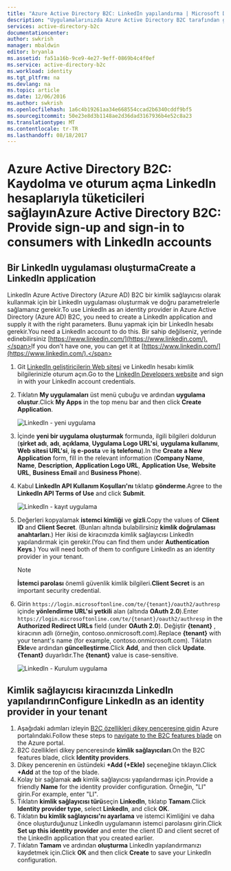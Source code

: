 ```yaml
---
title: "Azure Active Directory B2C: LinkedIn yapılandırma | Microsoft Docs"
description: "Uygulamalarınızda Azure Active Directory B2C tarafından güvenliği sağlanan LinkedIn hesaplarıyla tüketicileri için kaydolma ve oturum açma sağlayın"
services: active-directory-b2c
documentationcenter: 
author: swkrish
manager: mbaldwin
editor: bryanla
ms.assetid: fa51a16b-9ce9-4e27-9eff-0869b4c4f0ef
ms.service: active-directory-b2c
ms.workload: identity
ms.tgt_pltfrm: na
ms.devlang: na
ms.topic: article
ms.date: 12/06/2016
ms.author: swkrish
ms.openlocfilehash: 1a6c4b19261aa34e668554ccad2b6340cddf9bf5
ms.sourcegitcommit: 50e23e8d3b1148ae2d36dad3167936b4e52c8a23
ms.translationtype: MT
ms.contentlocale: tr-TR
ms.lasthandoff: 08/18/2017
---
```

# <a name="azure-active-directory-b2c-provide-sign-up-and-sign-in-to-consumers-with-linkedin-accounts"></a><span data-ttu-id="af6f3-103">Azure Active Directory B2C: Kaydolma ve oturum açma LinkedIn hesaplarıyla tüketicileri sağlayın</span><span class="sxs-lookup"><span data-stu-id="af6f3-103">Azure Active Directory B2C: Provide sign-up and sign-in to consumers with LinkedIn accounts</span></span>
## <a name="create-a-linkedin-application"></a><span data-ttu-id="af6f3-104">Bir LinkedIn uygulaması oluşturma</span><span class="sxs-lookup"><span data-stu-id="af6f3-104">Create a LinkedIn application</span></span>
<span data-ttu-id="af6f3-105">LinkedIn Azure Active Directory (Azure AD) B2C bir kimlik sağlayıcısı olarak kullanmak için bir LinkedIn uygulaması oluşturmak ve doğru parametrelerle sağlamanız gerekir.</span><span class="sxs-lookup"><span data-stu-id="af6f3-105">To use LinkedIn as an identity provider in Azure Active Directory (Azure AD) B2C, you need to create a LinkedIn application and supply it with the right parameters.</span></span> <span data-ttu-id="af6f3-106">Bunu yapmak için bir LinkedIn hesabı gerekir.</span><span class="sxs-lookup"><span data-stu-id="af6f3-106">You need a LinkedIn account to do this.</span></span> <span data-ttu-id="af6f3-107">Bir sahip değilseniz, yerinde edinebilirsiniz [https://www.linkedin.com/](https://www.linkedin.com/).</span><span class="sxs-lookup"><span data-stu-id="af6f3-107">If you don’t have one, you can get it at [https://www.linkedin.com/](https://www.linkedin.com/).</span></span>

1. <span data-ttu-id="af6f3-108">Git [LinkedIn geliştiricilerin Web sitesi](https://www.developer.linkedin.com/) ve LinkedIn hesabı kimlik bilgilerinizle oturum açın.</span><span class="sxs-lookup"><span data-stu-id="af6f3-108">Go to the [LinkedIn Developers website](https://www.developer.linkedin.com/) and sign in with your LinkedIn account credentials.</span></span>
2. <span data-ttu-id="af6f3-109">Tıklatın **My uygulamaları** üst menü çubuğu ve ardından **uygulama oluştur**.</span><span class="sxs-lookup"><span data-stu-id="af6f3-109">Click **My Apps** in the top menu bar and then click **Create Application**.</span></span>
   
    ![LinkedIn - yeni uygulama](./media/active-directory-b2c-setup-li-app/linkedin-new-app.png)
3. <span data-ttu-id="af6f3-111">İçinde **yeni bir uygulama oluşturmak** formunda, ilgili bilgileri doldurun (**şirket adı**, **adı**, **açıklama**, **Uygulama Logo URL'si**, **uygulama kullanımı**, **Web sitesi URL'si**, **iş e-posta** ve **iş telefonu**).</span><span class="sxs-lookup"><span data-stu-id="af6f3-111">In the **Create a New Application** form, fill in the relevant information (**Company Name**, **Name**, **Description**, **Application Logo URL**, **Application Use**, **Website URL**, **Business Email** and **Business Phone**).</span></span>
4. <span data-ttu-id="af6f3-112">Kabul **LinkedIn API Kullanım Koşulları'nı** tıklatıp **gönderme**.</span><span class="sxs-lookup"><span data-stu-id="af6f3-112">Agree to the **LinkedIn API Terms of Use** and click **Submit**.</span></span>
   
    ![LinkedIn - kayıt uygulama](./media/active-directory-b2c-setup-li-app/linkedin-register-app.png)
5. <span data-ttu-id="af6f3-114">Değerleri kopyalamak **istemci kimliği** ve **gizli**.</span><span class="sxs-lookup"><span data-stu-id="af6f3-114">Copy the values of **Client ID** and **Client Secret**.</span></span> <span data-ttu-id="af6f3-115">(Bunları altında bulabilirsiniz **kimlik doğrulaması anahtarları**.) Her ikisi de kiracınızda kimlik sağlayıcısı LinkedIn yapılandırmak için gerekir.</span><span class="sxs-lookup"><span data-stu-id="af6f3-115">(You can find them under **Authentication Keys**.) You will need both of them to configure LinkedIn as an identity provider in your tenant.</span></span>
   
   > [!NOTE]
   > <span data-ttu-id="af6f3-116">**İstemci parolası** önemli güvenlik kimlik bilgileri.</span><span class="sxs-lookup"><span data-stu-id="af6f3-116">**Client Secret** is an important security credential.</span></span>
   > 
   > 
6. <span data-ttu-id="af6f3-117">Girin `https://login.microsoftonline.com/te/{tenant}/oauth2/authresp` içinde **yönlendirme URL'si yetkili** alan (altında **OAuth 2.0**).</span><span class="sxs-lookup"><span data-stu-id="af6f3-117">Enter `https://login.microsoftonline.com/te/{tenant}/oauth2/authresp` in the **Authorized Redirect URLs** field (under **OAuth 2.0**).</span></span> <span data-ttu-id="af6f3-118">Değiştir **{tenant}** , kiracının adlı (örneğin, contoso.onmicrosoft.com).</span><span class="sxs-lookup"><span data-stu-id="af6f3-118">Replace **{tenant}** with your tenant's name (for example, contoso.onmicrosoft.com).</span></span> <span data-ttu-id="af6f3-119">Tıklatın **Ekle**ve ardından **güncelleştirme**.</span><span class="sxs-lookup"><span data-stu-id="af6f3-119">Click **Add**, and then click **Update**.</span></span> <span data-ttu-id="af6f3-120">**{Tenant}** duyarlıdır.</span><span class="sxs-lookup"><span data-stu-id="af6f3-120">The **{tenant}** value is case-sensitive.</span></span>
   
    ![LinkedIn - Kurulum uygulama](./media/active-directory-b2c-setup-li-app/linkedin-setup.png)

## <a name="configure-linkedin-as-an-identity-provider-in-your-tenant"></a><span data-ttu-id="af6f3-122">Kimlik sağlayıcısı kiracınızda LinkedIn yapılandırın</span><span class="sxs-lookup"><span data-stu-id="af6f3-122">Configure LinkedIn as an identity provider in your tenant</span></span>
1. <span data-ttu-id="af6f3-123">Aşağıdaki adımları izleyin [B2C özellikleri dikey penceresine gidin](active-directory-b2c-app-registration.md#navigate-to-b2c-settings) Azure portalındaki.</span><span class="sxs-lookup"><span data-stu-id="af6f3-123">Follow these steps to [navigate to the B2C features blade](active-directory-b2c-app-registration.md#navigate-to-b2c-settings) on the Azure portal.</span></span>
2. <span data-ttu-id="af6f3-124">B2C özellikleri dikey penceresinde **kimlik sağlayıcıları**.</span><span class="sxs-lookup"><span data-stu-id="af6f3-124">On the B2C features blade, click **Identity providers**.</span></span>
3. <span data-ttu-id="af6f3-125">Dikey pencerenin en üstündeki **+Add (+Ekle)** seçeneğine tıklayın.</span><span class="sxs-lookup"><span data-stu-id="af6f3-125">Click **+Add** at the top of the blade.</span></span>
4. <span data-ttu-id="af6f3-126">Kolay bir sağlamak **adı** kimlik sağlayıcısı yapılandırması için.</span><span class="sxs-lookup"><span data-stu-id="af6f3-126">Provide a friendly **Name** for the identity provider configuration.</span></span> <span data-ttu-id="af6f3-127">Örneğin, "LI" girin.</span><span class="sxs-lookup"><span data-stu-id="af6f3-127">For example, enter "LI".</span></span>
5. <span data-ttu-id="af6f3-128">Tıklatın **kimlik sağlayıcısı türü**seçin **LinkedIn**, tıklatıp **Tamam**.</span><span class="sxs-lookup"><span data-stu-id="af6f3-128">Click **Identity provider type**, select **LinkedIn**, and click **OK**.</span></span>
6. <span data-ttu-id="af6f3-129">Tıklatın **bu kimlik sağlayıcısı'nı ayarlama** ve istemci Kimliğini ve daha önce oluşturduğunuz LinkedIn uygulamanın istemci parolasını girin.</span><span class="sxs-lookup"><span data-stu-id="af6f3-129">Click **Set up this identity provider** and enter the client ID and client secret of the LinkedIn application that you created earlier.</span></span>
7. <span data-ttu-id="af6f3-130">Tıklatın **Tamam** ve ardından **oluşturma** LinkedIn yapılandırmanızı kaydetmek için.</span><span class="sxs-lookup"><span data-stu-id="af6f3-130">Click **OK** and then click **Create** to save your LinkedIn configuration.</span></span>

